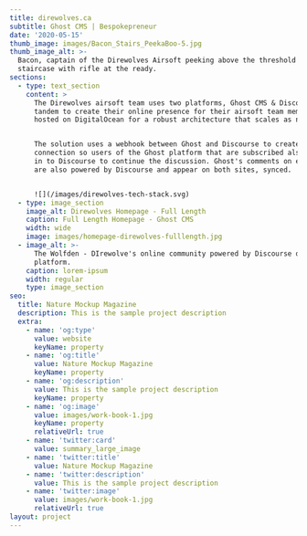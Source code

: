 ```yaml
---
title: direwolves.ca
subtitle: Ghost CMS | Bespokepreneur
date: '2020-05-15'
thumb_image: images/Bacon_Stairs_PeekaBoo-5.jpg
thumb_image_alt: >-
  Bacon, captain of the Direwolves Airsoft peeking above the threshold of a
  staircase with rifle at the ready.
sections:
  - type: text_section
    content: >
      The Direwolves airsoft team uses two platforms, Ghost CMS & Discourse in
      tandem to create their online presence for their airsoft team members,
      hosted on DigitalOcean for a robust architecture that scales as needed.


      The solution uses a webhook between Ghost and Discourse to create an SSO
      connection so users of the Ghost platform that are subscribed also can log
      in to Discourse to continue the discussion. Ghost's comments on each post
      are also powered by Discourse and appear on both sites, synced.


      ![](/images/direwolves-tech-stack.svg)
  - type: image_section
    image_alt: Direwolves Homepage - Full Length
    caption: Full Length Homepage - Ghost CMS
    width: wide
    image: images/homepage-direwolves-fulllength.jpg
  - image_alt: >-
      The Wolfden - DIrewolve's online community powered by Discourse discussion
      platform.
    caption: lorem-ipsum
    width: regular
    type: image_section
seo:
  title: Nature Mockup Magazine
  description: This is the sample project description
  extra:
    - name: 'og:type'
      value: website
      keyName: property
    - name: 'og:title'
      value: Nature Mockup Magazine
      keyName: property
    - name: 'og:description'
      value: This is the sample project description
      keyName: property
    - name: 'og:image'
      value: images/work-book-1.jpg
      keyName: property
      relativeUrl: true
    - name: 'twitter:card'
      value: summary_large_image
    - name: 'twitter:title'
      value: Nature Mockup Magazine
    - name: 'twitter:description'
      value: This is the sample project description
    - name: 'twitter:image'
      value: images/work-book-1.jpg
      relativeUrl: true
layout: project
---
```

